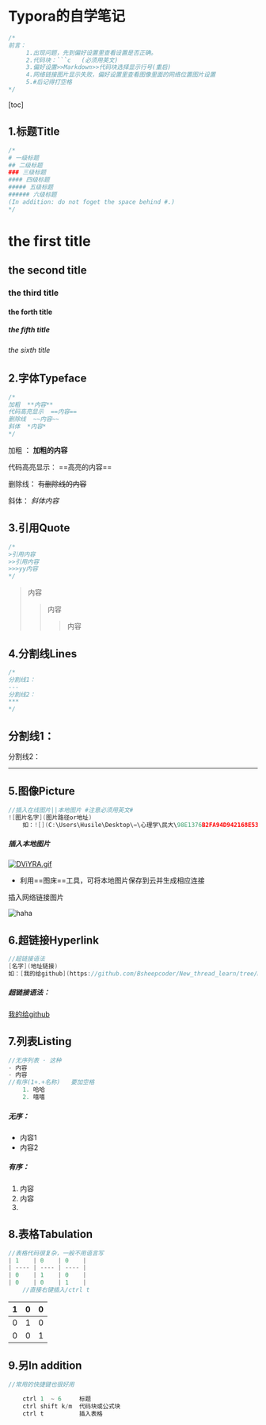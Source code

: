 # Typora的自学笔记

```c
/*
前言：
     1.出现问题，先到偏好设置里查看设置是否正确。
     2.代码块：```c   (必须用英文)
     3.偏好设置>>Markdown>>代码块选择显示行号(重启)
     4.网络链接图片显示失败，偏好设置里查看图像里面的网络位置图片设置
     5.#后记得打空格
*/
```

[toc]

## 1.标题Title

```c
/*
# 一级标题
## 二级标题
### 三级标题
#### 四级标题
##### 五级标题
###### 六级标题
(In addition: do not foget the space behind #.)
*/
```

# the first title

## the second title

### the third title

#### the forth title

##### the fifth title

###### the sixth title

## 2.字体Typeface

```c
/*
加粗  **内容**
代码高亮显示  ==内容==
删除线  ~~内容~~
斜体  *内容*
*/
```

加粗 ：  **加粗的内容**

代码高亮显示：  ==高亮的内容==

删除线：  ~~有删除线的内容~~

斜体： *斜体内容*

## 3.引用Quote

```c
/*
>引用内容
>>引用内容
>>>yy内容
*/
```

>内容
>>内容
>>
>>>内容

## 4.分割线Lines

```c
/*
分割线1： 
---
分割线2：
***
*/
```

分割线1： 
---
分割线2：

***



## 5.图像Picture

```c
//插入在线图片||本地图片 #注意必须用英文#
![图片名字](图片路径or地址)
    如：![](C:\Users\Husile\Desktop\=\心理学\民大\98E1376B2FA94D942168E531C228FECA.jpg)
```

##### 插入本地图片

[![DViYRA.gif](https://s3.ax1x.com/2020/11/17/DViYRA.gif)](https://imgchr.com/i/DViYRA)

- 利用==图床==工具，可将本地图片保存到云并生成相应连接

插入网络链接图片

![haha](https://ss1.bdstatic.com/70cFvXSh_Q1YnxGkpoWK1HF6hhy/it/u=1141259048,554497535&fm=26&gp=0.jpg)

## 6.超链接Hyperlink

```c
//超链接语法
[名字](地址链接)
如：[我的给github](https://github.com/Bsheepcoder/New_thread_learn/tree/master)
```

##### 超链接语法：

[我的给github](https://github.com/Bsheepcoder/New_thread_learn/tree/master)

## 7.列表Listing

```c
//无序列表 · 这种
- 内容
- 内容
//有序(1+.+名称)   要加空格
    1. 哈哈
    2. 嘻嘻
```

##### 无序：

- 内容1
- 内容2

##### 有序：

1. 内容
2. 内容
3. 

## 8.表格Tabulation

```c
//表格代码很复杂，一般不用语言写
| 1    | 0    | 0    |
| ---- | ---- | ---- |
| 0    | 1    | 0    |
| 0    | 0    | 1    |
    //直接右键插入/ctrl t
```

|  1   |  0   |  0   |
| :--: | :--: | :--: |
|  0   |  1   |  0   |
|  0   |  0   |  1   |

## 9.另In addition

```c
//常用的快捷键也很好用
    
    ctrl 1  ~ 6     标题
    ctrl shift k/m  代码块或公式块
    ctrl t          插入表格  
```




